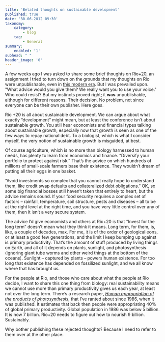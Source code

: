 ```yaml
---
title: 'Belated thoughts on sustainable development'
published: true
date: '30-06-2012 09:30'
taxonomy:
    category:
        - blog
    tag:
        - General
summary:
    enabled: '1'
subhead: " "
header_image: '0'
---
```

A few weeks ago I was asked to share some brief thoughts on Rio+20, an assignment I tried to turn down on the grounds that my thoughts on Rio were unpublishable, even in [this modern era](http://newyorker.tumblr.com/post/26138948126/it-no-longer-occurs-to-me-to-query-the-use-of). But I was prevailed upon. "What advice would you give them? We really want you to use your voice." Who could resist? But my instincts proved right; it **was** unpublishable, although for different reasons. Their decision. No problem, not since everyone can be their own publisher. Here goes.

Rio +20 is all about sustainable development. We can argue about what exactly “development” might mean, but at least the conference isn’t about sustainable growth. You still hear economists and financial types talking about sustainable growth, especially now that growth is seen as one of the few ways to repay national debt. To a biologist, which is what I consider myself, the very notion of sustainable growth is misguided, at best.

Of course agriculture, which is no more than biology harnessed to human needs, has plenty to learn from economics and finance. “Diversify your portfolio to protect against risk.” That’s the advice on which hundreds of millions of small-scale farmers base their existence. They wouldn’t dream of putting all their eggs in one basket.

“Avoid investments so complex that you cannot really hope to understand them, like credit swap defaults and collateralized debt obligations.” OK, so some big financial bosses still haven’t taken that entirely to heart, but the advice remains sound. If your food security requires a complex set of factors – rainfall, temperature, soil structure, pests and diseases – all to be at the right level at the right time, and you have very little control over any of them, then it isn’t a very secure system.

The advice I’d give economists and others at Rio+20 is that “Invest for the long term” doesn’t mean what they think it means. Long term, for them, is, like, a couple of decades, max. For me, it is of the order of geological eons, or at least a good few generations, and the limit I keep bumping up against is primary productivity. That’s the amount of stuff produced by living things on Earth, and all of it depends on plants, sunlight, and photosynthesis (ignoring giant tube worms and other weird things at the bottom of the oceans). Sunlight – captured by plants – powers human existence. For too long that existence has depended on fossilized sunlight, and we all know where that has brought us.

For the people at Rio, and those who care about what the people at Rio decide, I want to share this one thing from biology: real sustainability means we cannot use more than primary productivity gives us each year, at least not over the long term. There’s a research paper, _[Human appropriation of the products of photosynthesis](http://www.jstor.org/discover/10.2307/1310258?uid=2&uid=4&sid=21100883174861)_, that I’ve ranted about since 1986, when it was published. It estimates that back then people were appropriating 40% of global primary productivity. Global population in 1986 was below 5 billion. It is now 7 billion. Rio+20 needs to figure out how to nourish 9 billion. Sustainably.

Why bother publishing these rejected thoughts? Because I need to refer to them over at the other place.
